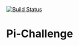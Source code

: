 [![Build Status](http://localhost:8080/buildStatus/icon?job=connect-jenkins-github)](http://localhost:8080/job/connect-jenkins-github/)

# Pi-Challenge 
